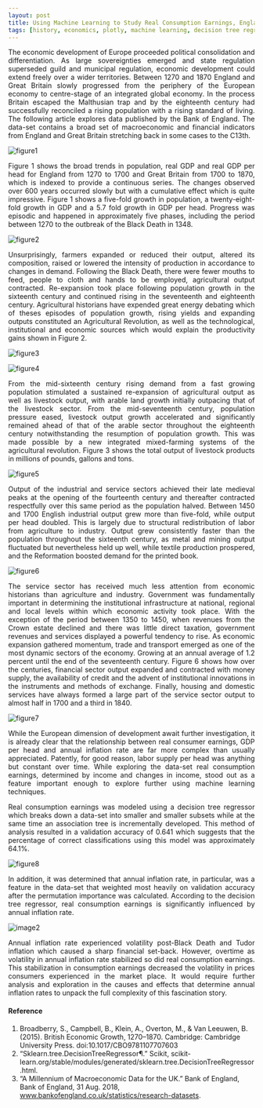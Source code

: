```yaml
---
layout: post
title: Using Machine Learning to Study Real Consumption Earnings, England and Great Britain 1270–1870
tags: [history, economics, plotly, machine learning, decision tree regressor]
---
```

<p style="text-align: justify;">
The economic development of Europe proceeded political consolidation and differentiation. 
As large sovereignties emerged and state regulation superseded guild and municipal regulation,
economic development could extend freely over a wider territories. Between 1270 and 1870 England
and Great Britain slowly progressed from the periphery of the European economy to centre-stage 
of an integrated global economy. In the process Britain escaped the Malthusian trap and by the
eighteenth century had successfully reconciled a rising population with a rising standard of living.
The following article explores data published by the Bank of England. The data-set contains a broad
set of macroeconomic and financial indicators from England and Great Britain stretching back in some cases to the C13th.
</p>

![figure1](https://raw.githubusercontent.com/andronikmk/andronikmk.github.io/master/img/figure1.png)

<p style="text-align: justify;">
Figure 1 shows the broad trends in population, real GDP and real GDP per head for England from 1270 to 1700 and Great Britain from 1700 to 1870, which is indexed to provide a continuous series. The changes observed over 600 years occurred slowly but with a cumulative effect which is quite impressive. Figure 1 shows a five-fold growth in population, a twenty-eight-fold growth in GDP and a 5.7 fold growth in GDP per head. Progress was episodic and happened in approximately five phases, including the period between 1270 to the outbreak of the Black Death in 1348.
</p>

![figure2](https://raw.githubusercontent.com/andronikmk/andronikmk.github.io/master/img/figure2.png)

<p style="text-align: justify;">
 Unsurprisingly, farmers expanded or reduced their output, altered its composition, raised or lowered the intensity of production in accordance to changes in demand. Following the Black Death, there were fewer mouths to feed, people to cloth and hands to be employed, agricultural output contracted. Re-expansion took place following population growth in the sixteenth century and continued rising in the seventeenth and eighteenth century. Agricultural historians have expended great energy debating which of theses episodes of population growth, rising yields and expanding outputs constituted an Agricultural Revolution, as well as the technological, institutional and economic sources which would explain the productivity gains shown in Figure 2.
</p>

![figure3](https://raw.githubusercontent.com/andronikmk/andronikmk.github.io/master/img/figure3.png)

![figure4](https://raw.githubusercontent.com/andronikmk/andronikmk.github.io/master/img/figure4.png)

<p style="text-align: justify;">
From the mid-sixteenth century rising demand from a fast growing population stimulated a sustained re-expansion of agricultural output as well as livestock output, with arable land growth initially outpacing that of the livestock sector. From the mid-seventeenth century, population pressure eased, livestock output growth accelerated and significantly remained ahead of that of the arable sector throughout the eighteenth century notwithstanding the resumption of population growth. This was made possible by a new integrated mixed-farming systems of the agricultural revolution. Figure 3 shows the total output of livestock products in millions of pounds, gallons and tons.
</p>

![figure5](https://raw.githubusercontent.com/andronikmk/andronikmk.github.io/master/img/figure5.png)

<p style="text-align: justify;">
Output of the industrial and service sectors achieved their late medieval peaks at the opening of the fourteenth century and thereafter contracted respectfully over this same period as the population halved. Between 1450 and 1700 English industrial output grew more than five-fold, while output per head doubled. This is largely due to structural redistribution of labor from agriculture to industry. Output grew consistently faster than the population throughout the sixteenth century, as metal and mining output fluctuated but nevertheless held up well, while textile production prospered, and the Reformation boosted demand for the printed book.
</p>
 
 ![figure6](https://raw.githubusercontent.com/andronikmk/andronikmk.github.io/master/img/figure6.png)
 
<p style="text-align: justify;">
The service sector has received much less attention from economic historians than agriculture and industry. Government was fundamentally important in determining the institutional infrastructure at national, regional and local levels within which economic activity took place. With the exception of the period between 1350 to 1450, when revenues from the Crown estate declined and there was little direct taxation, government revenues and services displayed a powerful tendency to rise. As economic expansion gathered momentum, trade and transport emerged as one of the most dynamic sectors of the economy. Growing at an annual average of 1.2 percent until the end of the seventeenth century. Figure 6 shows how over the centuries, financial sector output expanded and contracted with money supply, the availability of credit and the advent of institutional innovations in the instruments and methods of exchange. Finally, housing and domestic services have always formed a large part of the service sector output to almost half in 1700 and a third in 1840.
</p>

 ![figure7](https://raw.githubusercontent.com/andronikmk/andronikmk.github.io/master/img/figure7.png)
 
<p style="text-align: justify;">
While the European dimension of development await further investigation, it is already clear that the relationship between real consumer earnings, GDP per head and annual inflation rate are far more complex than usually appreciated. Patently, for good reason, labor supply per head was anything but constant over time. While exploring the data-set real consumption earnings, determined by income and changes in income, stood out as a feature important enough to explore further using machine learning techniques.
</p>

<script src="https://gist.github.com/andronikmk/7fc4e4e6f89bce1969edb02328a781da.js"></script>

<p style="text-align: justify;">
Real consumption earnings was modeled using a decision tree regressor which breaks down a data-set into smaller and smaller subsets while at the same time an association tree is incrementally developed. This method of analysis resulted in a validation accuracy of 0.641 which suggests that the percentage of correct classifications using this model was approximately 64.1%.
</p>

![figure8](https://raw.githubusercontent.com/andronikmk/andronikmk.github.io/master/img/figure8.png)

<p style="text-align: justify;">
In addition, it was determined that annual inflation rate, in particular, was a feature in the data-set that weighted most heavily on validation accuracy after the permutation importance was calculated. According to the decision tree regressor, real consumption earnings is significantly influenced by annual inflation rate.
</p>

![image2](https://raw.githubusercontent.com/andronikmk/andronikmk.github.io/master/img/image2.png)

<p style="text-align: justify;">
Annual inflation rate experienced volatility post-Black Death and Tudor inflation which caused a sharp financial set-back. However, overtime as volatility in annual inflation rate stabilized so did real consumption earnings. This stabilization in consumption earnings decreased the volatility in prices consumers experienced in the market place. It would require further analysis and exploration in the causes and effects that determine annual inflation rates to unpack the full complexity of this fascination story.
</p>

#### Reference ####
1. Broadberry, S., Campbell, B., Klein, A., Overton, M., & Van Leeuwen, B. (2015). British Economic Growth, 1270–1870. Cambridge: Cambridge University Press. doi:10.1017/CBO9781107707603
2. “Sklearn.tree.DecisionTreeRegressor¶.” Scikit, scikit-learn.org/stable/modules/generated/sklearn.tree.DecisionTreeRegressor.html.
3. “A Millennium of Macroeconomic Data for the UK.” Bank of England, Bank of England, 31 Aug. 2018, www.bankofengland.co.uk/statistics/research-datasets.
